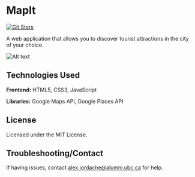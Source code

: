 # MapIt

[![Git Stars](https://img.shields.io/github/stars/therealAJ/MapIt.svg)](https://github.com/therealAJ/node-web-crawler)

A web application that allows you to discover tourist attractions in the city of your choice. 

![Alt text](https://raw.githubusercontent.com/therealAJ/MapIt/master/animation.gif)

## Technologies Used
**Frontend:** HTML5, CSS3, JavaScript

**Libraries:** Google Maps API, Google Places API

## License
Licensed under the MIT License.

## Troubleshooting/Contact
If having issues, contact alex.jordache@alumni.ubc.ca for help.
